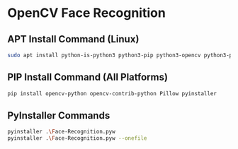 # OpenCV Face Recognition

## APT Install Command (Linux)
```sh
sudo apt install python-is-python3 python3-pip python3-opencv python3-pillow python3-tk python3-pil.imagetk
```

## PIP Install Command (All Platforms)
```sh
pip install opencv-python opencv-contrib-python Pillow pyinstaller
```

## PyInstaller Commands
```sh
pyinstaller .\Face-Recognition.pyw
pyinstaller .\Face-Recognition.pyw --onefile
```
